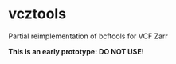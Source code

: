 # vcztools
Partial reimplementation of bcftools for VCF Zarr


**This is an early prototype: DO NOT USE!**
